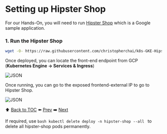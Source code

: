 # Setting up Hipster Shop

For our Hands-On, you will need to run <a href="https://github.com/GoogleCloudPlatform/microservices-demo">Hipster Shop</a> which is a Google sample application.

### 1. Run the Hipster Shop

```bash
wget -O- https://raw.githubusercontent.com/christopherchai/k8s-GKE-Hipster-Shop/master/deploy.sh | bash
```

Once deployed, you can locate the front-end endpoint from GCP (<b>Kubernetes Engine -> Services & Ingress</b>)

![JSON](https://github.com/christopherchai/k8s-GKE-Hipster-Shop/blob/master/assets/Picture10.png)

Once running, you can go to the exposed frontend-external IP to go to Hipster Shop.

![JSON](https://github.com/christopherchai/k8s-GKE-Hipster-Shop/blob/master/assets/hipstershop.png)

:arrow_up: [Back to TOC](/README.md) :arrow_left: [Prev](../lab3/README.md)   :arrow_right: [Next](../lab5/README.md)  

If required, use ```bash kubectl delete deploy -n hipster-shop --all ``` to delete all hipster-shop pods permanently.
